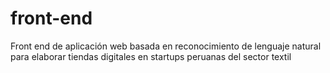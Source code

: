 # front-end
Front end de aplicación web basada en reconocimiento de lenguaje natural para elaborar tiendas digitales en startups peruanas del sector textil
